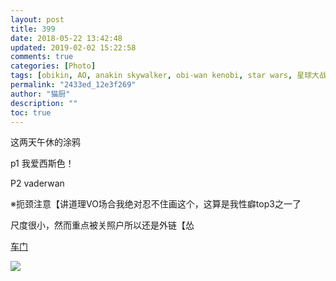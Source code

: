 ```yaml
---
layout: post
title: 399
date: 2018-05-22 13:42:48
updated: 2019-02-02 15:22:58
comments: true
categories: [Photo]
tags: [obikin, AO, anakin skywalker, obi-wan kenobi, star wars, 星球大战, vaderwan]
permalink: "2433ed_12e3f269"
author: "猫厨"
description: ""
toc: true
---
```


<p>这两天午休的涂鸦<br /></p> 
<p>p1 我爱西斯色！</p> 
<p>P2 vaderwan </p> 
<p>※扼颈注意【讲道理VO场合我绝对忍不住画这个，这算是我性癖top3之一了</p> 
<p>尺度很小，然而重点被关照户所以还是外链【怂</p> 
<p><a rel="nofollow" href="https://images-wixmp-ed30a86b8c4ca887773594c2.wixmp.com/intermediary/f/d97cf4c4-1f95-4c79-9e66-10b31d5fac97/dcyosst-eeb76b7e-a98d-4162-8ff2-3c6d5f2cf3ca.jpg" target="_blank"  >车门</a></p>

![](/img/img_cVZNdzJtQk9JV2ZSOXdlV29SVkhFVVhESWRuNlRBUlJqLzdYV0wvVGYreHBMYmRISzc3L2x3PT0.jpg)